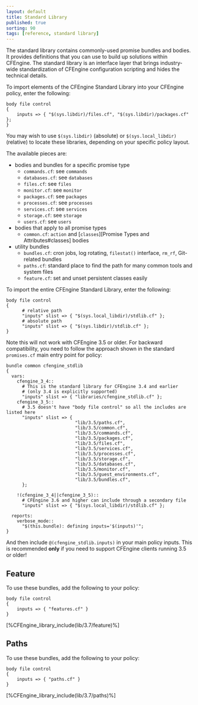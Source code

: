 ```yaml
---
layout: default
title: Standard Library
published: true
sorting: 90
tags: [reference, standard library]
---
```


The standard library contains commonly-used promise bundles and bodies. It provides definitions 
that you can use to build up solutions within CFEngine. The standard library is an interface 
layer that brings industry-wide standardization of CFEngine configuration 
scripting and hides the technical details.

To import elements of the CFEngine Standard Library into your CFEngine policy, enter the following: 

```cf3
body file control
{
    inputs => { "$(sys.libdir)/files.cf", "$(sys.libdir)/packages.cf" };
}
```

You may wish to use `$(sys.libdir)` (absolute) or
`$(sys.local_libdir)` (relative) to locate these libraries, depending
on your specific policy layout.

The available pieces are:

* bodies and bundles for a specific promise type
  * `commands.cf`: see `commands`
  * `databases.cf`: see `databases`
  * `files.cf`: see `files`
  * `monitor.cf`: see `monitor`
  * `packages.cf`: see `packages`
  * `processes.cf`: see `processes`
  * `services.cf`: see `services`
  * `storage.cf`: see `storage`
  * `users.cf`: see `users`
* bodies that apply to all promise types
  * `common.cf`: `action` and [`classes`][Promise Types and Attributes#classes] bodies
* utility bundles
  * `bundles.cf`: cron jobs, log rotating, `filestat()` interface, `rm_rf`, Git-related bundles
  * `paths.cf`: standard place to find the path for many common tools and system files
  * `feature.cf`: set and unset persistent classes easily

To import the entire CFEngine Standard Library, enter the following:

```cf3
body file control
{
      # relative path
      "inputs" slist => { "$(sys.local_libdir)/stdlib.cf" };
      # absolute path
      "inputs" slist => { "$(sys.libdir)/stdlib.cf" };
}
```

Note this will not work with CFEngine 3.5 or older.  For backward
compatibility, you need to follow the approach shown in the standard
`promises.cf` main entry point for policy:

```cf3
bundle common cfengine_stdlib
{
  vars:
    cfengine_3_4::
      # This is the standard library for CFEngine 3.4 and earlier
      # (only 3.4 is explicitly supported)
      "inputs" slist => { "libraries/cfengine_stdlib.cf" };
    cfengine_3_5::
      # 3.5 doesn't have "body file control" so all the includes are listed here
      "inputs" slist => {
                          "lib/3.5/paths.cf",
                          "lib/3.5/common.cf",
                          "lib/3.5/commands.cf",
                          "lib/3.5/packages.cf",
                          "lib/3.5/files.cf",
                          "lib/3.5/services.cf",
                          "lib/3.5/processes.cf",
                          "lib/3.5/storage.cf",
                          "lib/3.5/databases.cf",
                          "lib/3.5/monitor.cf",
                          "lib/3.5/guest_environments.cf",
                          "lib/3.5/bundles.cf",
      };

    !(cfengine_3_4||cfengine_3_5)::
      # CFEngine 3.6 and higher can include through a secondary file
      "inputs" slist => { "$(sys.local_libdir)/stdlib.cf" };

  reports:
    verbose_mode::
      "$(this.bundle): defining inputs='$(inputs)'";
}
```

And then include `@(cfengine_stdlib.inputs)` in your main policy
inputs.  This is recommended **only** if you need to support CFEngine
clients running 3.5 or older!

## Feature

To use these bundles, add the following to your policy:

```cf3
body file control
{
	inputs => { "features.cf" }
}
```


[%CFEngine_library_include(lib/3.7/feature)%]

## Paths

To use these bundles, add the following to your policy:

```cf3
body file control
{
	inputs => { "paths.cf" }
}
```


[%CFEngine_library_include(lib/3.7/paths)%]

